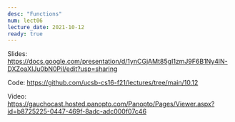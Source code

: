 ```yaml
---
desc: "Functions"
num: lect06
lecture_date: 2021-10-12
ready: true
---
```


Slides: <https://docs.google.com/presentation/d/1ynCGjAMt85gI1zmJ9F6B1Ny4lN-DXZoaXlJu0bN0PiI/edit?usp=sharing>

Code: <https://github.com/ucsb-cs16-f21/lectures/tree/main/10.12>

Video: <https://gauchocast.hosted.panopto.com/Panopto/Pages/Viewer.aspx?id=b8725225-0447-469f-8adc-adc000f07c46>
